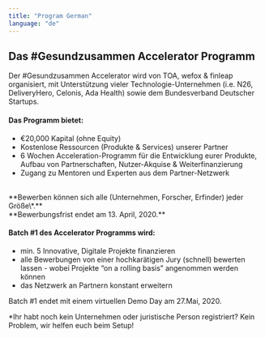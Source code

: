 ```yaml
---
title: "Program German"
language: "de"
---
```


## Das #Gesundzusammen Accelerator Programm

Der #Gesundzusammen Accelerator wird von TOA, wefox & finleap organisiert, mit Unterstützung vieler Technologie-Unternehmen (i.e. N26, DeliveryHero, Celonis, Ada Health) sowie dem Bundesverband Deutscher Startups.

#### Das Programm bietet:

- €20,000 Kapital (ohne Equity)
- Kostenlose Ressourcen (Produkte & Services) unserer Partner
- 6 Wochen Acceleration-Programm für die Entwicklung eurer Produkte, Aufbau von Partnerschaften, Nutzer-Akquise & Weiterfinanzierung
- Zugang zu Mentoren und Experten aus dem Partner-Netzwerk

<br />
**Bewerben können sich alle (Unternehmen, Forscher, Erfinder) jeder Größe\*.** <br />
**Bewerbungsfrist endet am 13. April, 2020.**

#### Batch #1 des Accelerator Programms wird:

- min. 5 Innovative, Digitale Projekte finanzieren
- alle Bewerbungen von einer hochkarätigen Jury (schnell) bewerten lassen - wobei Projekte “on a rolling basis” angenommen werden können
- das Netzwerk an Partnern konstant erweitern

Batch #1 endet mit einem virtuellen Demo Day am 27.Mai, 2020.

\*Ihr habt noch kein Unternehmen oder juristische Person registriert? Kein Problem, wir helfen euch beim Setup!
